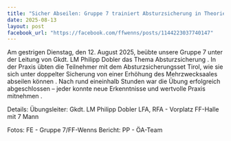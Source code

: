 ```yaml
---
title: "Sicher Abseilen: Gruppe 7 trainiert Absturzsicherung in Theorie und Praxis"
date: 2025-08-13
layout: post
facebook_url: "https://facebook.com/ffwenns/posts/1144223037740147"
---
```

Am gestrigen Dienstag, den 12. August 2025, beübte unsere Gruppe 7 unter der Leitung von Gkdt. LM Philipp Dobler das Thema Absturzsicherung . In der Praxis übten die Teilnehmer mit dem Absturzsicherungsset Tirol, wie sie sich unter doppelter Sicherung von einer Erhöhung des Mehrzwecksaales abseilen können .
Nach rund eineinhalb Stunden war die Übung erfolgreich abgeschlossen  – jeder konnte neue Erkenntnisse  und wertvolle Praxis mitnehmen .

Details:
 Übungsleiter: Gkdt. LM Philipp Dobler
 LFA, RFA - Vorplatz FF-Halle mit 7 Mann

 Fotos: FE - Gruppe 7/FF-Wenns
 Bericht: PP - ÖA-Team
